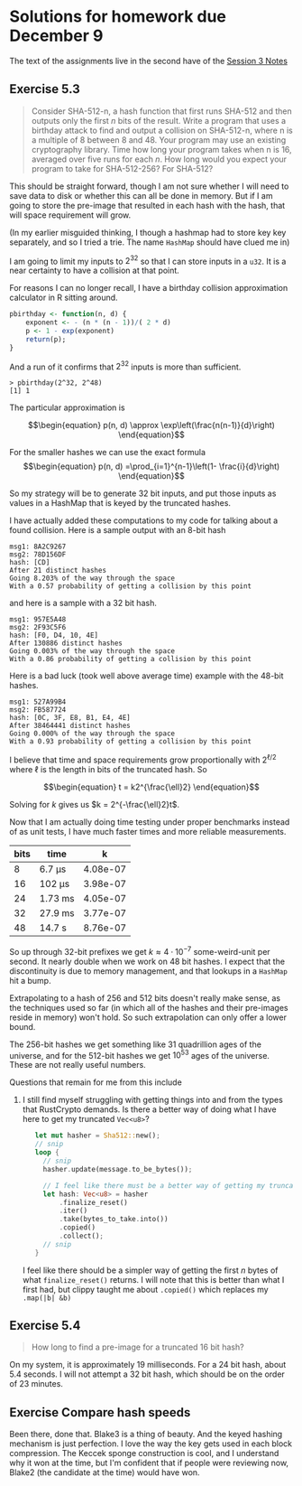 # Solutions for homework due December 9

The text of the assignments live in the second have of the [Session 3 Notes](https://uncloak.org/courses/rust+cryptography+engineering/course-2022-12-02+Session+3+Notes)

## Exercise 5.3

> Consider SHA-512-n, a hash function that first runs SHA-512 and then outputs
> only the first _n_ bits of the result.
> Write a program that uses a birthday attack to find and output a collision on SHA-512-n,
> where n is a multiple of 8 between 8 and 48.
> Your program may use an existing cryptography library.
> Time how long your program takes when n is 16,
> averaged over five runs for each _n_.
> How long would you expect your program to take for SHA-512-256? For SHA-512?

This should be straight forward, though I am not sure whether I will need to save data to disk or whether this can all be done in memory.
But if I am going to store the pre-image that resulted in each hash with the hash,
that will space requirement will grow.

(In my earlier misguided thinking, I though a hashmap had to store key key separately, and so I tried a trie. The name `HashMap` should have clued me in)

I am going to limit my inputs  to $2^{32}$ so that I can store
inputs in a `u32`.
It is a near certainty to have a collision at that point.

For reasons I can no longer recall,
I have a birthday collision approximation calculator in R sitting around.

```R
pbirthday <- function(n, d) {
    exponent <- - (n * (n - 1))/( 2 * d)
    p <- 1 - exp(exponent)
    return(p);
}
```

And a run of it confirms that $2^{32}$ inputs is more than sufficient.

```Rconsole
> pbirthday(2^32, 2^48)
[1] 1
```

The particular approximation is 

$$\begin{equation}
p(n, d) \approx \exp\left(\frac{n(n-1)}{d}\right)
\end{equation}$$

For the smaller hashes we can use the exact formula
$$\begin{equation}
p(n, d) =\prod_{i=1}^{n-1}\left(1- \frac{i}{d}\right)
\end{equation}$$

So my strategy will be to generate 32 bit inputs, and put those inputs as values in a HashMap that is keyed by the truncated hashes.

I have actually added these computations to my code for talking about a found collision. Here is a sample output with an 8-bit hash

```
msg1: 8A2C9267
msg2: 78D156DF
hash: [CD]
After 21 distinct hashes
Going 8.203% of the way through the space
With a 0.57 probability of getting a collision by this point
```

and here is a sample with a 32 bit hash.

```
msg1: 957E5A48
msg2: 2F93C5F6
hash: [F0, D4, 10, 4E]
After 130886 distinct hashes
Going 0.003% of the way through the space
With a 0.86 probability of getting a collision by this point
```

Here is a bad luck (took well above average time) example with the 48-bit hashes.

```
msg1: 527A99B4
msg2: FB587724
hash: [0C, 3F, E8, B1, E4, 4E]
After 38464441 distinct hashes
Going 0.000% of the way through the space
With a 0.93 probability of getting a collision by this point
```

I believe that time and space requirements grow
proportionally with $2^{\ell/2}$ 
where $\ell$ is the length in bits of the truncated hash.
So

$$\begin{equation}
t = k2^{\frac{\ell}2}
\end{equation}$$

Solving for $k$ gives us $k = 2^{-\frac{\ell}2}t$.

Now that I am actually doing time testing under proper
benchmarks instead of as unit tests, I have much faster times and more reliable measurements.


|bits  | time    | k      |
|------|---------|--------|
|  8   | 6.7 µs  | 4.08e-07 |
| 16   | 102 µs  | 3.98e-07 |
| 24   | 1.73 ms | 4.05e-07 |
| 32   | 27.9 ms | 3.77e-07 |
| 48   | 14.7 s  | 8.76e-07 |

So up through 32-bit prefixes we get $k \approx 4\cdot 10^{-7}$ some-weird-unit per second.
It nearly double when we work on 48 bit hashes.
I expect that the discontinuity is due to memory management,
and that lookups in a `HashMap` hit a bump.

Extrapolating to a hash of 256 and 512 bits doesn't really make sense,
as the techniques used so far
(in which all of the hashes and their pre-images reside in memory)
won't hold.
So such extrapolation can only offer a lower bound.


The 256-bit hashes we get something like 31 quadrillion ages of the universe,
and for the 512-bit hashes we get $10^{53}$ ages of the universe.
These are not really useful numbers.

Questions that remain for me from this include

1. I still find myself struggling with getting things into and from the types that RustCrypto demands.
Is there a better way of doing what I have here to get my truncated `Vec<u8>`?
   
   ```rust
      let mut hasher = Sha512::new();
      // snip
      loop {
        // snip
        hasher.update(message.to_be_bytes());

        // I feel like there must be a better way of getting my truncated hash
        let hash: Vec<u8> = hasher
            .finalize_reset()
            .iter()
            .take(bytes_to_take.into())
            .copied()
            .collect();
        // snip
      }
   ```

   I feel like there should be a simpler way of getting the first _n_ bytes of what
   `finalize_reset()` returns.
   I will note that this is better than what I first had, but clippy taught me
   about `.copied()` which replaces my `.map(|b| &b)`


## Exercise 5.4

> How long to find a pre-image for a truncated 16 bit hash?

On my system, it is approximately 19 milliseconds.
For a 24 bit hash, about 5.4 seconds.
I will not attempt a 32 bit hash, which should be on the order of 23 minutes.

## Exercise Compare hash speeds

Been there, done that. Blake3 is a thing of beauty. And the keyed hashing mechanism is just perfection. I love the way the key gets used in each block compression.
The Keccek sponge construction is cool, and I understand why it won at the time,
but I'm confident that if people were reviewing now, Blake2 (the candidate at the time) would have won.
